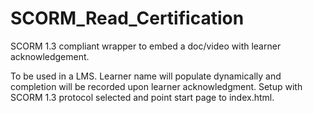 # SCORM_Read_Certification
SCORM 1.3 compliant wrapper to embed a doc/video with learner acknowledgement.

To be used in a LMS. Learner name will populate dynamically and completion will be recorded upon learner acknowledgment.
Setup with SCORM 1.3 protocol selected and point start page to index.html. 
